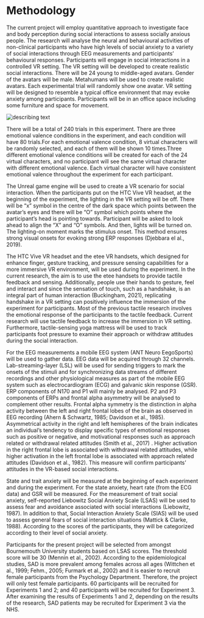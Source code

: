 # Methodology

The current project will employ quantitative approach to investigate face and body perception during social interactions to assess socially anxious people. The research will analyse the neural and behavioural activities of non-clinical participants who have high levels of social anxiety to a variety of social interactions through EEG measurements and participants’ behavioural responses. Participants will engage in social interactions in a controlled VR setting. The VR setting will be developed to create realistic social interactions. There will be 24 young to middle-aged avatars. Gender of the avatars will be male. Metahumans will be used to create realistic avatars. Each experimental trial will randomly show one avatar. VR setting will be designed to resemble a typical office environment that may evoke anxiety among participants. Participants will be in an office space including some furniture and space for movement.

![describing text](image-url)

There will be a total of 240 trials in this experiment. There are three emotional valence conditions in the experiment, and each condition will have 80 trials.For each emotional valence condition, 8 virtual characters will be randomly selected, and each of them will be shown 10 times.Three different emotional valence conditions will be created for each of the 24 virtual characters, and no participant will see the same virtual character with different emotional valence. Each virtual character will have consistent emotional valence throughout the experiment for each participant.

The Unreal game engine will be used to create a VR scenario for social interaction.  When the participants put on the HTC Vive VR headset, at the beginning of the experiment, the lighting in the VR setting will be off.  There will be “x” symbol in the centre of the dark space which points between the avatar’s eyes and there will be “O” symbol which points where the participant’s head is pointing towards. Participant will be asked to look ahead to align the “X” and “O” symbols. And then, lights will be turned on. The lighting-on moment marks the stimulus onset. This method ensures strong visual onsets for evoking strong ERP responses (Djebbara el al., 2019).
 
The HTC Vive VR headset and the etee VR handsets, which designed for enhance finger, gesture tracking, and pressure sensing capabilities for a more immersive VR environment, will be used during the experiment.  In the current research, the aim is to use the etee handsets to provide tactile feedback and sensing. Additionally, people use their hands to gesture, feel and interact and since the sensation of touch, such as a handshake, is an integral part of human interaction (Buckingham, 2021), replicating handshake in a VR setting can positively influence the immersion of the experiment for participants. Most of the previous tactile research involves the emotional response of the participants to the tactile feedback. Current research will use tactile feedback to increase the immersion in VR setting. Furthermore, tactile-sensing yoga mattress will be used to track participants foot pressure to examine their approach or withdraw attitudes during the social interaction.
 
For the EEG measurements a mobile EEG system (ANT Neuro EegoSports) will be used to gather data. EEG data will be acquired through 32 channels. Lab-streaming-layer (LSL) will be used for sending triggers to mark the onsets of the stimuli and for synchronizing data streams of different recordings and other physiological measures as part of the mobile EEG system such as electrocardiogram (ECG) and galvanic skin response (GSR). ERP components of N170 and P1 will mainly be analysed. P2 and P3 components of ERPs and frontal alpha asymmetry will be analysed to complement other results. Frontal alpha symmetry is the distinction in alpha activity between the left and right frontal lobes of the brain as observed in EEG recording (Ahern & Schwartz, 1985; Davidson et al., 1985). Asymmetrical activity in the right and left hemispheres of the brain indicates an individual’s tendency to display specific types of emotional responses such as positive or negative, and motivational responses such as approach related or withdrawal related attitudes (Smith et al., 2017) . Higher activation in the right frontal lobe is associated with withdrawal related attitudes, while higher activation in the left frontal lobe is associated with approach related attitudes (Davidson et al., 1982). This measure will confirm participants’ attitudes in the VR-based social interactions.
 
State and trait anxiety will be measured at the beginning of each experiment and during the experiment. For the state anxiety, heart rate (from the ECG data) and GSR will be measured. For the measurement of trait social anxiety, self-reported Liebowitz Social Anxiety Scale (LSAS) will be used to assess fear and avoidance associated with social interactions (Liebowitz, 1987). In addition to that, Social Interaction Anxiety Scale (SIAS) will be used to assess general fears of social interaction situations (Mattick & Clarke, 1988).  According to the scores of the participants, they will be categorized according to their level of social anxiety.
 
Participants for the present project will be selected from amongst Bournemouth University students based on LSAS scores. The threshold score will be 30 (Mennin et al., 2002). According to the epidemiological studies, SAD is more prevalent among females across all ages (Wittchen et al., 1999; Fehm., 2005; Furmark et al., 2002) and it is easier to recruit female participants from the Psychology Department. Therefore, the project will only test female participants. 60 participants will be recruited for Experiments 1 and 2; and 40 participants will be recruited for Experiment 3. After examining the results of Experiments 1 and 2, depending on the results of the research, SAD patients may be recruited for Experiment 3 via the NHS.

